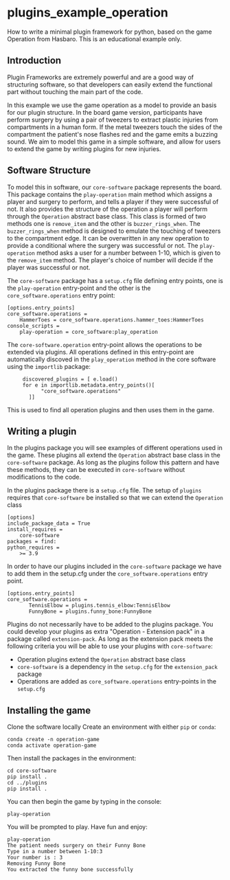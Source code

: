 # plugins_example_operation
How to write a minimal plugin framework for python, based on the game Operation
from Hasbaro. This is an educational example only.

## Introduction
Plugin Frameworks are extremely powerful and are a good way of structuring software, so that developers can easily extend the functional part without touching the main part of the code.

In this example we use the game operation as a model to provide an basis for our plugin structure. In the board game version, participants have perform surgery by using a pair of tweezers to extract plastic injuries from compartments in a human form.
If the metal tweezers touch the sides of the compartment the patient's nose flashes red and the game emits a buzzing sound. We aim to model this game in a simple software, and allow for users to extend the game by writing plugins for new injuries.

## Software Structure
To model this in software, our `core-software` package represents the board. This package contains the `play-operation` main method which assigns a player and surgery to perform, and tells a player if they were successful of not.  It also provides the structure of the operation a player will perform through the `Operation`  abstract base class. This class is formed of two methods one is `remove_item` and the other is `buzzer_rings_when`. The `buzzer_rings_when` method is designed to emulate the touching of tweezers to the compartment edge. It can be overwritten in any new operation to provide a conditional where the surgery was successful or not. The `play-operation` method asks a user for a number between 1-10, which is given to the `remove_item` method. The player's choice of number will decide if the player was successful or not. 

The `core-software` package has a `setup.cfg` file defining entry points, one is the `play-operation` entry-point and the other is the `core_software.operations` entry point:
```
[options.entry_points]
core_software.operations =
    HammerToes = core_software.operations.hammer_toes:HammerToes
console_scripts =
    play-operation = core_software:play_operation
```
The `core-software.operation` entry-point allows the operations to be extended via plugins. All operations defined in this entry-point are automatically discoved in the `play_operation`
method in the core software using the `importlib` package:

```
     discovered_plugins = [ e.load()
     for e in importlib.metadata.entry_points()[
           "core_software.operations"
       ]]

```
This is used to find all operation plugins and then uses them in the game.

## Writing a plugin

In the plugins package you will see examples of different operations used in the game. These plugins all extend the `Operation` abstract base class in the `core-software` package. As long as the plugins follow this pattern and have these methods, they can be executed in `core-software` without modifications to the code. 

In the plugins package there is a `setup.cfg` file. The setup of `plugins` requires that `core-software` be installed so that we can extend the `Operation` class
```
[options]
include_package_data = True
install_requires =
    core-software
packages = find:
python_requires =
    >= 3.9
```
In order to have our plugins included in the `core-software` package we have to add them in the setup.cfg under the `core_software.operations` entry point. 
```
[options.entry_points]
core_software.operations =
       TennisElbow = plugins.tennis_elbow:TennisElbow
       FunnyBone = plugins.funny_bone:FunnyBone

```

Plugins do not necessarily have to be added to the plugins package. You could develop your plugins as extra "Operation - Extension pack" in a package called `extension-pack`. As long as the extension pack meets the following criteria you will be able to use your plugins with `core-software`:
* Operation plugins extend the `Operation` abstract base class
* `core-software` is a dependency in the `setup.cfg` for the `extension_pack` package
* Operations are added as `core_software.operations` entry-points in the `setup.cfg`

## Installing the game
Clone the software locally
Create an environment with either `pip` or `conda`:
```
conda create -n operation-game
conda activate operation-game
```
Then install the packages in the environment:
```
cd core-software
pip install .
cd ../plugins
pip install .
```

You can then begin the game by typing in the console:
```
play-operation
```
You will be prompted to play. Have fun and enjoy:
```
play-operation
The patient needs surgery on their Funny Bone
Type in a number between 1-10:3
Your number is : 3
Removing Funny Bone
You extracted the funny bone successfully

```
